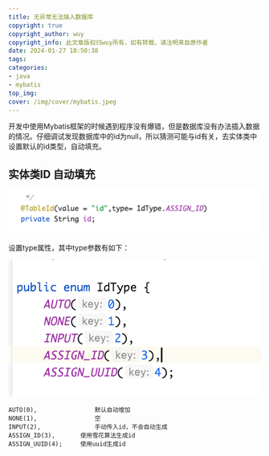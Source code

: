 ```yaml
---
title: 无异常无法插入数据库
copyright: true
copyright_author: wuy
copyright_info: 此文章版权归wuy所有，如有转载，请注明来自原作者
date: 2024-01-27 18:50:38
tags:
categories: 
- java
- mybatis
top_img:
cover: /img/cover/mybatis.jpeg
---
```




开发中使用Mybatis框架的时候遇到程序没有爆错，但是数据库没有办法插入数据的情况。仔细调试发现数据库中的id为null，所以猜测可能与id有关，去实体类中设置默认的id类型，自动填充。



## 实体类ID 自动填充



![image-20240127232400531](image-20240127232400531.png)

设置type属性，其中type参数有如下：

![image-20240127232434937](image-20240127232434937.png)



```
AUTO(0), 				默认自动增加
NONE(1),				空
INPUT(2),				手动传入id，不会自动生成
ASSIGN_ID(3),		使用雪花算法生成id
ASSIGN_UUID(4);		使用uuid生成id
```